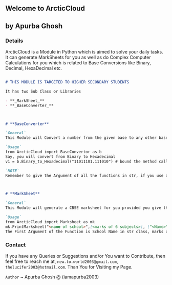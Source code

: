 ## Welcome to ArcticCloud
##             by Apurba Ghosh


### Details

ArcticCloud is a Module in Python which is aimed to solve your daily tasks. It can generate MarkSheets for you as well as do Complex Computer Calculations for you which is related to Base Conversions like Binary, Decimal, HexaDecimal etc.

```markdown

# THIS MODULE IS TARGETED TO HIGHER SECONDARY STUDENTS 

It has two Sub Class or Libraries

- **_MarkSheet_**
- **_BaseConverter_**



# **BaseConverter**

`General`
This Module will Convert a number from the given base to any other base.

`Usage` 
from ArcticCloud import BaseConvertor as b
Say, you will convert from Binary to Hexadecimal
v1 = b.Binary_to_Hexadecimal("11011101.111010") # bound the method calling to a variable and print it to get the desired result

`NOTE`
Remember to give the Argument of all the functions in str, if you use any good text editor like VS Code or any IDE it will show the references while you call the method/function.



# **MarkSheet**

`General`
This Module will generate a CBSE marksheet for you provided you give the Marks of 6 Subjects.

`Usage`
from ArcticCloud import Marksheet as mk
mk.PrintMarksheet("<name of school>",[<marks of 6 subjects>], ["<Name>", "<Sec>", "<Roll no>"])
The First Argument of the Function is School Name in str class, marks of 6 subjects in a list [100, 100, 99, 98, 98, 99], details ["Apurba Ghosh", "A", ]

```


### Contact

If you have any Queries or Suggestions and/or You want to Contribute, then feel free to reach me at, `new.to.world2003@gmail.com`, `thelucifer2003@hotmail.com`. Than You for Visiting my Page. 

`Author`
~ Apurba Ghosh @ (iamapurba2003)
